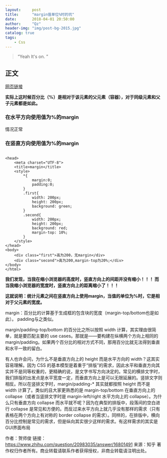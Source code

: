 ```yaml
---
layout:     post
title:      "margin值单位%时的坑"
date:       2018-04-01 20:50:00
author:     "Qz"
header-img: "img/post-bg-2015.jpg"
catalog: true
tags:
    - Css
---
```


> “Yeah It's on. ”


## 正文
[网页链接](https://www.cnblogs.com/wangjian8888/p/6127519.html)


**实际上这时候百分比（%）是相对于该元素的父元素（容器），对于同级元素和父子元素都是如此。**


### 在水平方向使用值为%的margin
情况正常


### 在竖直方向使用值为%的margin
```

<head>
    <meta charset="UTF-8">
    <title>margin</title>
    <style>
        *{
            margin:0;
            padding:0;
        }
        .first{
            width: 200px;
            height: 200px;
            background: green;
        }
        .second{
            width: 200px;
            height: 200px;
            background: red;
            margin-top: 10%;
        }
    </style>
</head>
<body>
    <div class="first">高为200，无margin</div>
    <div class="second">高为200,margin-top为20%;</div>
</body>
</html>
```

**我们发现，当我在缩小浏览器的高度时，竖直方向上的间距并没有缩小！！！ 而当我缩小浏览器的宽度时，竖直方向上的距离缩小了！！！**


**这就说明：统计元素之间在竖直方向上使用margin，当值的单位为%时，它是相对于父元素的宽度。**



margin：百分比的计算基于生成框的包含块的宽度（margin-top/bottom也是如此）。
padding与之类似。


margin/padding-top/bottom 的百分比之所以按照 width 计算，其实理由很简单，就是要匹配主要的 use cases。那就是——要构建在纵横两个方向上相同的 margin/padding。如果两个百分比的相对方式不同，那用百分比就无法得到垂直和水平一致的留白。

有人也许会问，为什么不是垂直方向上的 height 而是水平方向的 width？这其实容易理解。因为 CSS 的基本模型是着重于“排版”的需求，因此水平和垂直方向其实并不是同等权重的，更精确的说，是文字书写方向决定的。常见的横排文字时，我们排版的出发点是水平宽度一定，而垂直方向上是可以无限延展的。竖排文字则相反。所以在竖排文字时，margin/padding-* 其实就都按照 height 而不是 width 计算了。类似的且大家更熟悉的是 margin-top/bottom 在垂直方向上的 collapse（或者当竖排文字时是 margin-left/right 水平方向上的 collapse）。为什么只有垂直方向 collapse 而水平就不呢？因为在典型的排版中，段落间的空白进行 collapse 是常见和方便的。而反过来水平方向上就几乎没有那样的需求（只有表格在两个方向上有对称的 border collapse 的需求）。同样的，在排版中，横向百分比控制是常见的需求，但是纵向其实很少这样的需求。有这样需求的其实是GUI界面布局



作者：贺师俊
链接：https://www.zhihu.com/question/20983035/answer/16801491
来源：知乎
著作权归作者所有。商业转载请联系作者获得授权，非商业转载请注明出处。








